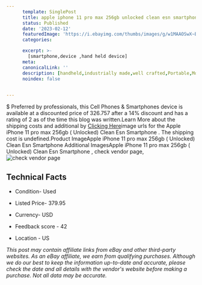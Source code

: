 ```yaml
---
      template: SinglePost
      title: apple iphone 11 pro max 256gb unlocked clean esn smartphone 
      status: Published
      date: '2023-02-12'
      featuredImage: 'https://i.ebayimg.com/thumbs/images/g/w1MAAOSwX~Bj4sPD/s-l225.jpg'
      categories: 

      excerpt: >-
        [smartphone,device ,hand held device]
      meta:
      canonicalLink: ''
      description: [handheld,industrially made,well crafted,Portable,Mobile,Compact,Convenient,Lightweight,Maneuverable,Man-portable,Miniature,Carriable,Hand-held,Light,Holdable,Transportable,Mobile device,Pocket-sized,On-the-go,Wireless,Cordless,Compact size,Convenient size, smartphone,device ,hand held device]
      noindex: false

        
---
```

$
    Preferred by professionals, this Cell Phones & Smartphones device is available at a discounted price of 326.757 after a 14% discount and has a rating of 2 as of the time this blog was written.Learn More about the shipping costs and additional by [Clicking Here](https://www.ebay.com/itm/185767731703?hash=item2b409ea1f7%3Ag%3Aw1MAAOSwX%7EBj4sPD&mkevt=1&mkcid=1&mkrid=711-53200-19255-0&campid=%253CePNCampaignId%253E&customid=%253CreferenceId%253E&toolid=10049)image urls for the Apple iPhone 11 pro max 256gb ( Unlocked) Clean Esn Smartphone . The shipping cost is undefined.Product ImageApple iPhone 11 pro max 256gb ( Unlocked) Clean Esn Smartphone Additional ImagesApple iPhone 11 pro max 256gb ( Unlocked) Clean Esn Smartphone , check vendor page, ![check vendor page](https://origin-galleryplus.ebayimg.com/ws/web/185767731703_2_0_1/225x225.jpg,https://origin-galleryplus.ebayimg.com/ws/web/185767731703_3_0_1/225x225.jpg,https://origin-galleryplus.ebayimg.com/ws/web/185767731703_4_0_1/225x225.jpg,https://origin-galleryplus.ebayimg.com/ws/web/185767731703_5_0_1/225x225.jpg,https://origin-galleryplus.ebayimg.com/ws/web/185767731703_6_0_1/225x225.jpg,https://origin-galleryplus.ebayimg.com/ws/web/185767731703_7_0_1/225x225.jpg,https://origin-galleryplus.ebayimg.com/ws/web/185767731703_8_0_1/225x225.jpg,https://origin-galleryplus.ebayimg.com/ws/web/185767731703_9_0_1/225x225.jpg,https://origin-galleryplus.ebayimg.com/ws/web/185767731703_10_0_1/225x225.jpg,https://origin-galleryplus.ebayimg.com/ws/web/185767731703_11_0_1/225x225.jpg,https://origin-galleryplus.ebayimg.com/ws/web/185767731703_12_0_1/225x225.jpg)
    
    

 ## Technical Facts 



     
      

 - Condition- Used 


      

 - Listed Price- 379.95 


      

 - Currency- USD 


      

 - Feedback score - 42 


      

 - Location - US 


      
      

 *_This post may contain affiliate links from eBay and other third-party websites. As an eBay affiliate, we earn from qualifying purchases. Although we do our best to keep the information up-to-date and accurate, please check the date and all details with the vendor's website before making a purchase. Not all data may be accurate._*



    
    
    
    
    